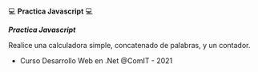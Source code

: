 💻 **Practica Javascript** 💻


**_Practica Javascript_**

Realice una calculadora simple, concatenado de palabras, y un contador.

- Curso Desarrollo Web en .Net @ComIT - 2021
